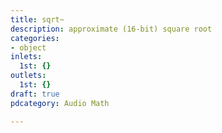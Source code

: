 ```yaml
---
title: sqrt~
description: approximate (16-bit) square root
categories:
- object
inlets:
  1st: {}
outlets:
  1st: {}
draft: true
pdcategory: Audio Math

---
```


